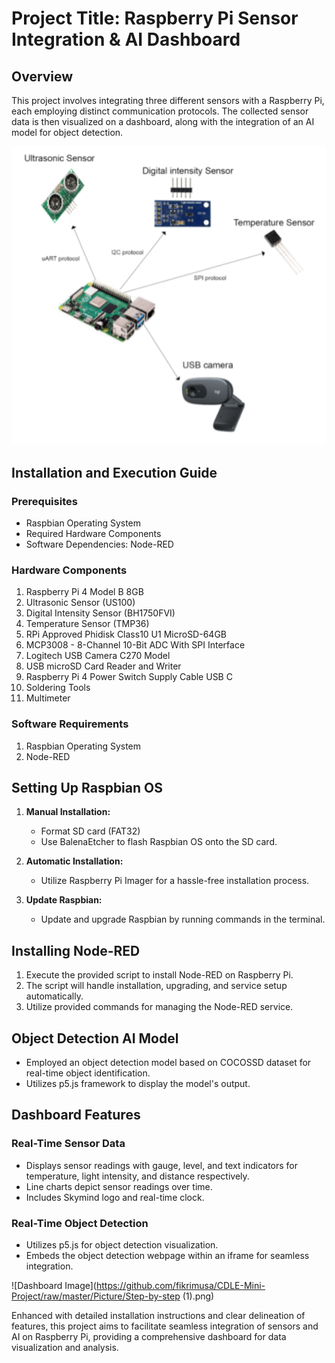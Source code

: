 # Project Title: Raspberry Pi Sensor Integration & AI Dashboard

## Overview
This project involves integrating three different sensors with a Raspberry Pi, each employing distinct communication protocols. The collected sensor data is then visualized on a dashboard, along with the integration of an AI model for object detection.

![Project Image](https://github.com/fikrimusa/CDLE-Mini-Project/raw/master/Picture/Project_description.png)

## Installation and Execution Guide

### Prerequisites
- Raspbian Operating System
- Required Hardware Components
- Software Dependencies: Node-RED

### Hardware Components
1. Raspberry Pi 4 Model B 8GB
2. Ultrasonic Sensor (US100)
3. Digital Intensity Sensor (BH1750FVI)
4. Temperature Sensor (TMP36)
5. RPi Approved Phidisk Class10 U1 MicroSD-64GB
6. MCP3008 - 8-Channel 10-Bit ADC With SPI Interface
7. Logitech USB Camera C270 Model
8. USB microSD Card Reader and Writer
9. Raspberry Pi 4 Power Switch Supply Cable USB C
10. Soldering Tools
11. Multimeter

### Software Requirements
1. Raspbian Operating System
2. Node-RED

## Setting Up Raspbian OS

1. **Manual Installation:**
   - Format SD card (FAT32)
   - Use BalenaEtcher to flash Raspbian OS onto the SD card.

2. **Automatic Installation:**
   - Utilize Raspberry Pi Imager for a hassle-free installation process.

3. **Update Raspbian:**
   - Update and upgrade Raspbian by running commands in the terminal.

## Installing Node-RED

1. Execute the provided script to install Node-RED on Raspberry Pi.
2. The script will handle installation, upgrading, and service setup automatically.
3. Utilize provided commands for managing the Node-RED service.

## Object Detection AI Model

- Employed an object detection model based on COCOSSD dataset for real-time object identification.
- Utilizes p5.js framework to display the model's output.

## Dashboard Features

### Real-Time Sensor Data

- Displays sensor readings with gauge, level, and text indicators for temperature, light intensity, and distance respectively.
- Line charts depict sensor readings over time.
- Includes Skymind logo and real-time clock.

### Real-Time Object Detection

- Utilizes p5.js for object detection visualization.
- Embeds the object detection webpage within an iframe for seamless integration.

![Dashboard Image](https://github.com/fikrimusa/CDLE-Mini-Project/raw/master/Picture/Step-by-step (1).png)

Enhanced with detailed installation instructions and clear delineation of features, this project aims to facilitate seamless integration of sensors and AI on Raspberry Pi, providing a comprehensive dashboard for data visualization and analysis.
